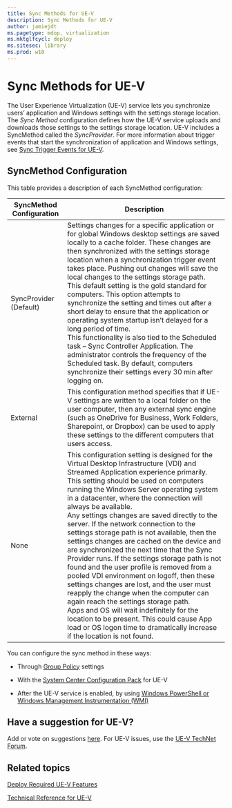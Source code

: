 ```yaml
---
title: Sync Methods for UE-V
description: Sync Methods for UE-V
author: jamiejdt
ms.pagetype: mdop, virtualization
ms.mktglfcycl: deploy
ms.sitesec: library
ms.prod: w10
---
```


# Sync Methods for UE-V


The User Experience Virtualization (UE-V) service lets you synchronize users’ application and Windows settings with the settings storage location. The *Sync Method* configuration defines how the UE-V service uploads and downloads those settings to the settings storage location. UE-V includes a SyncMethod called the *SyncProvider*. For more information about trigger events that start the synchronization of application and Windows settings, see [Sync Trigger Events for UE-V](uev-sync-trigger-events.md).

## SyncMethod Configuration

This table provides a description of each SyncMethod configuration:

| **SyncMethod Configuration** | **Description**     |
|------------------------------|---------------------|
| SyncProvider (Default)       | Settings changes for a specific application or for global Windows desktop settings are saved locally to a cache folder. These changes are then synchronized with the settings storage location when a synchronization trigger event takes place. Pushing out changes will save the local changes to the settings storage path.<br>This default setting is the gold standard for computers. This option attempts to synchronize the setting and times out after a short delay to ensure that the application or operating system startup isn’t delayed for a long period of time.<br>This functionality is also tied to the Scheduled task – Sync Controller Application. The administrator controls the frequency of the Scheduled task. By default, computers synchronize their settings every 30 min after logging on.     |
| External                     | This configuration method specifies that if UE-V settings are written to a local folder on the user computer, then any external sync engine (such as OneDrive for Business, Work Folders, Sharepoint, or Dropbox) can be used to apply these settings to the different computers that users access.    |
| None                         | This configuration setting is designed for the Virtual Desktop Infrastructure (VDI) and Streamed Application experience primarily. This setting should be used on computers running the Windows Server operating system in a datacenter, where the connection will always be available.<br>Any settings changes are saved directly to the server. If the network connection to the settings storage path is not available, then the settings changes are cached on the device and are synchronized the next time that the Sync Provider runs. If the settings storage path is not found and the user profile is removed from a pooled VDI environment on logoff, then these settings changes are lost, and the user must reapply the change when the computer can again reach the settings storage path.<br>Apps and OS will wait indefinitely for the location to be present. This could cause App load or OS logon time to dramatically increase if the location is not found. |

You can configure the sync method in these ways:

<!--  GETTING CONFIRMATION FOR THE FOLLOWING TO BE DELETED:
-   When you [Deploy the UE-V Agent](http://technet.microsoft.com/library/dn458891.aspx#agent) through a command-line parameter or in a batch script
-->

-   Through [Group Policy](uev-configuring-uev-with-group-policy-objects.md) settings

-   With the [System Center Configuration Pack](uev-configuring-uev-with-system-center-configuration-manager-2012.md) for UE-V

-   After the UE-V service is enabled, by using [Windows PowerShell or Windows Management Instrumentation (WMI)](uev-administering-uev-with-windows-powershell-and-wmi.md)

## Have a suggestion for UE-V?

Add or vote on suggestions [here](http://uev.uservoice.com/forums/280428-microsoft-user-experience-virtualization). For UE-V issues, use the [UE-V TechNet Forum](https://social.technet.microsoft.com/Forums/en-us/home?forum=mdopuev&filter=alltypes&sort=lastpostdesc).

## Related topics

[Deploy Required UE-V Features](uev-deploy-required-features.md)

[Technical Reference for UE-V](uev-technical-reference.md)
